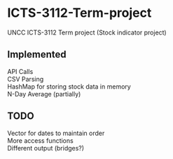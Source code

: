 # ICTS-3112-Term-project
UNCC ICTS-3112 Term project (Stock indicator project)

## Implemented
API Calls \
CSV Parsing \
HashMap for storing stock data in memory \
N-Day Average (partially)

## TODO
Vector for dates to maintain order \
More access functions \
Different output (bridges?)
